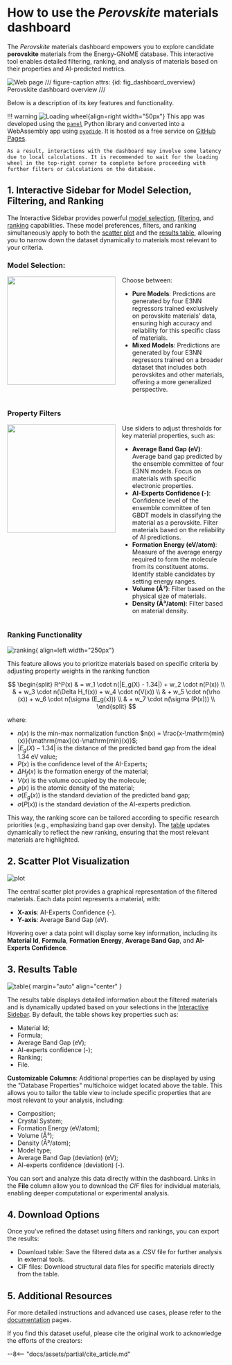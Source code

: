 # How to use the *Perovskite* materials dashboard

The *Perovskite* materials dashboard empowers you to explore candidate **perovskite** materials from the Energy-GNoME database. This interactive tool enables detailed filtering, ranking, and analysis of materials based on their properties and AI-predicted metrics.

![Web page](../../assets/img/perovskites/webpage.jpeg)
/// figure-caption
    attrs: {id: fig_dashboard_overview}
Perovskite dashboard overview
///

Below is a description of its key features and functionality.

!!! warning
    ![Loading wheel](../../assets/img/etc/loading_wheel.gif){align=right width="50px"}
    This app was developed using the [`panel`](https://panel.holoviz.org) Python library and converted into a WebAssembly app using [`pyodide`](https://pyodide.org). It is hosted as a free service on [GitHub Pages](https://pages.github.com).

    As a result, interactions with the dashboard may involve some latency due to local calculations. It is recommended to wait for the loading wheel in the top-right corner to complete before proceeding with further filters or calculations on the database.


## 1. Interactive Sidebar for Model Selection, Filtering, and Ranking

The Interactive Sidebar provides powerful [model selection](#model-selection), [filtering](#property-filters), and [ranking](#ranking-functionality) capabilities. These model preferences, filters, and ranking simultaneously apply to both the [scatter plot](#2-scatter-plot-visualization) and the [results table](#3-results-table), allowing you to narrow down the dataset dynamically to materials most relevant to your criteria.

### Model Selection:

<div style="display: flex; align-items: start;">
    <img src="../../../assets/img/perovskites/selector.gif" width="250px" style="margin-right: 15px; object-fit: contain;"/>
    <div>
        Choose between:
        <ul>
            <li><strong>Pure Models</strong>: Predictions are generated by four E3NN regressors trained exclusively on perovskite materials' data, ensuring high accuracy and reliability for this specific class of materials.</li>
            <li><strong>Mixed Models</strong>: Predictions are generated by four E3NN regressors trained on a broader dataset that includes both perovskites and other materials, offering a more generalized perspective.</li>
        </ul>
    </div>
</div>

### Property Filters
<div style="display: flex; align-items: start;">
    <img src="../../../assets/img/perovskites/properties.gif" width="250px" style="margin-right: 15px; object-fit: contain;"/>
    <div>
        Use sliders to adjust thresholds for key material properties, such as:
        <ul>
            <li><strong>Average Band Gap (eV)</strong>: Average band gap predicted by the ensemble committee of four E3NN models. Focus on materials with specific electronic properties.</li>
            <li><strong>AI-Experts Confidence (-)</strong>: Confidence level of the ensemble committee of ten GBDT models in classifying the material as a perovskite. Filter materials based on the reliability of AI predictions.</li>
            <li><strong>Formation Energy (eV/atom)</strong>: Measure of the average energy required to form the molecule from its constituent atoms. Identify stable candidates by setting energy ranges.</li>
            <li><strong>Volume (Å³)</strong>: Filter based on the physical size of materials.</li>
            <li><strong>Density (Å³/atom)</strong>: Filter based on material density.</li>
        </ul>
    </div>
</div>

### Ranking Functionality

![ranking](../../assets/img/perovskites/ranking.gif){ align=left width="250px"}

This feature allows you to prioritize materials based on specific criteria by adjusting property weights in the ranking function

$$
\begin{split}
R^P(x) &  = w_1 \cdot n(|E_g(X) - 1.34|) + w_2 \cdot n(P(x)) \\
& + w_3 \cdot n(\Delta H_f(x)) + w_4 \cdot n(V(x)) \\
& + w_5 \cdot n(\rho (x)) + w_6 \cdot n(\sigma (E_g(x))) \\
& + w_7 \cdot n(\sigma (P(x))) \\
\end{split}
$$

where:

* $n(x)$ is the min-max normalization function $n(x) = \frac{x-\mathrm{min}(x)}{\mathrm{max}(x)-\mathrm{min}(x)}$;
* $|E_g(X) - 1.34|$ is the distance of the predicted band gap from the ideal 1.34 eV value;
* $P(x)$ is the confidence level of the AI-Experts;
* $\Delta H_f(x)$ is the formation energy of the material;
* $V(x)$ is the volume occupied by the molecule;
* $\rho (x)$ is the atomic density of the material;
* $\sigma (E_g(x))$ is the standard deviation of the predicted band gap;
* $\sigma (P(x))$ is the standard deviation of the AI-experts prediction.

This way, the ranking score can be tailored according to specific research priorities (e.g., emphasizing band gap over density).
The [table](#3-results-table) updates dynamically to reflect the new ranking, ensuring that the most relevant materials are highlighted.

## 2. Scatter Plot Visualization

![plot](../../assets/img/perovskites/plot.gif)

The central scatter plot provides a graphical representation of the filtered materials.
Each data point represents a material, with:

* **X-axis**: AI-Experts Confidence (-).
* **Y-axis**: Average Band Gap (eV).

Hovering over a data point will display some key information, including its **Material Id**, **Formula**, **Formation Energy**, **Average Band Gap**, and **AI-Experts Confidence**.

## 3. Results Table

![table](../../assets/img/perovskites/table.gif){ margin="auto" align="center" }

The results table displays detailed information about the filtered materials and is dynamically updated based on your selections in the [Interactive Sidebar](#1-interactive-sidebar-for-model-selection-filtering-and-ranking).
By default, the table shows key properties such as:

* Material Id;
* Formula;
* Average Band Gap (eV);
* AI-experts confidence (-);
* Ranking;
* File.

**Customizable Columns**: Additional properties can be displayed by using the "Database Properties" multichoice widget located above the table. This allows you to tailor the table view to include specific properties that are most relevant to your analysis, including:

* Composition;
* Crystal System;
* Formation Energy (eV/atom);
* Volume (Å³);
* Density (Å³/atom);
* Model type;
* Average Band Gap (deviation) (eV);
* AI-experts confidence (deviation) (-).

You can sort and analyze this data directly within the dashboard.
Links in the **File** column allow you to download the *CIF* files for individual materials, enabling deeper computational or experimental analysis.

## 4. Download Options

Once you've refined the dataset using filters and rankings, you can export the results:

* Download table: Save the filtered data as a .CSV file for further analysis in external tools.
* CIF files: Download structural data files for specific materials directly from the table.

## 5. Additional Resources

For more detailed instructions and advanced use cases, please refer to the [documentation](../../docs/index.md) pages.

If you find this dataset useful, please cite the original work to acknowledge the efforts of the creators:

--8<-- "docs/assets/partial/cite_article.md"
